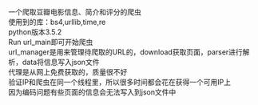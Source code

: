 <div><div>一个爬取豆瓣电影信息、简介和评分的爬虫</div><div>使用到的库：bs4,urllib,time,re</div><div>python版本3.5.2</div><div>Run url_main即可开始爬虫</div><div>url_manager是用来管理待爬取的URL的，download获取页面，parser进行解析，data将信息写入json文件</div><div>代理是从网上免费获取的，质量很不好</div><div>验证IP和爬虫在同一个线程里，所以很多时间都会花在获得一个可用IP上</div><div>因为编码问题有些页面的信息会无法写入到json文件中</div></div>
